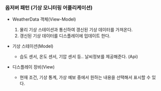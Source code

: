 ### 옵저버 패턴 (기상 모니터링 어플리케이션)

- WeatherData 객체(View-Model)

  1. 물리 기상 스테이션과 통신하여 갱신된 기상 데이터를 가져온다.
  2. 갱신된 기상 데이터를 디스플레이에 업데이트 한다.

- 기상 스테이션(Model)

  - 습도 센서, 온도 센서, 기압 센서 등.. 날씨정보를 제공해준다. (Api)

- 디스플레이 장비(View)

  - 현재 조건, 기상 통계, 가상 예보 중에서 원하는 내용을 선택해서 표시할 수 있다.
